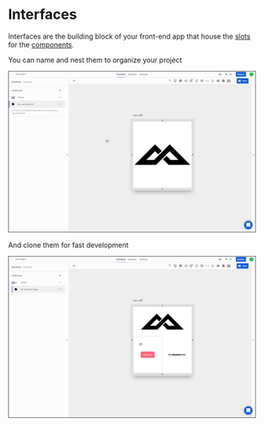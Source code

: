 # Interfaces

Interfaces are the building block of your front-end app that house the [slots](../slots/) for the [components](../elements/).

You can name and nest them to organize your project

![](../../../../.gitbook/assets/nest.gif)

And clone them for fast development

![](../../../../.gitbook/assets/clone.gif)



